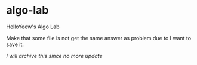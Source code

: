# algo-lab
 HelloYeew's Algo Lab

Make that some file is not get the same answer as problem due to I want to save it.

*I will archive this since no more update*
